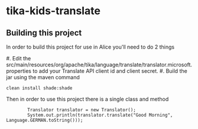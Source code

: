 # tika-kids-translate

## Building this project

In order to build this project for use in Alice you'll need to do 2 things

#.  Edit the src/main/resources/org/apache/tika/language/translate/translator.microsoft.properties to add your Translate API client id and client secret.
#.  Build the jar using the maven command
```
clean install shade:shade
```

Then in order to use this project there is a single class and method

```
        Translator translator = new Translator();
        System.out.println(translator.translate("Good Morning", Language.GERMAN.toString()));
```
